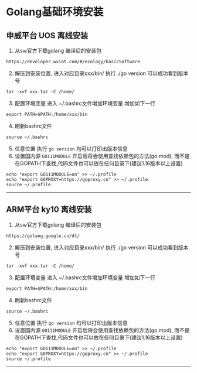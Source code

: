 # Golang基础环境安装
## 申威平台 UOS 离线安装
1. 从sw官方下载golang 编译后的安装包
```shell
https://developer.wxiat.com/#/ecology/basicSoftware
```

2. 解压到安装位置, 进入对应目录xxx/bin/ 执行 ./go version 可以成功看到版本号
```shell
tar -xvf xxx.tar -C /home/
```

3. 配置环境变量 
进入 ~/.bashrc文件增加环境变量 增加如下一行
```shell
export PATH=$PATH:/home/xxx/bin
```
4. 刷新bashrc文件 
```shell
source ~/.bashrc
```
5. 任意位置 执行 `go version` 均可以打印出版本信息
6. 设置国内源 `GO111MODULE` 开启后将会使用查找依赖包的方法(go.mod), 而不是在GOPATH下查找,代码文件也可以放在任何目录下(建议1.16版本以上设置)
```shell
echo "export GO111MODULE=on" >> ~/.profile
echo "export GOPROXY=https://goproxy.cn" >> ~/.profile
source ~/.profile
```
---

## ARM平台 ky10 离线安装
1. 从sw官方下载golang 编译后的安装包
```shell
https://golang.google.cn/dl/
```

2. 解压到安装位置, 进入对应目录xxx/bin/ 执行 ./go version 可以成功看到版本号
```shell
tar -xvf xxx.tar -C /home/
```

3. 配置环境变量 
进入 ~/.bashrc文件增加环境变量 增加如下一行
```shell
export PATH=$PATH:/home/xxx/bin
```
4. 刷新bashrc文件 
```shell
source ~/.bashrc
```
5. 任意位置 执行 `go version` 均可以打印出版本信息
6. 设置国内源 `GO111MODULE` 开启后将会使用查找依赖包的方法(go.mod), 而不是在GOPATH下查找,代码文件也可以放在任何目录下(建议1.16版本以上设置)
```shell
echo "export GO111MODULE=on" >> ~/.profile
echo "export GOPROXY=https://goproxy.cn" >> ~/.profile
source ~/.profile
```
---